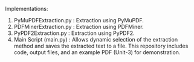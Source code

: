Implementations:
  1) PyMuPDFExtraction.py :  Extraction using PyMuPDF.
  2) PDFMinerExtraction.py :  Extraction using PDFMiner.
  3) PyPDF2Extraction.py :     Extraction using PyPDF2.
  4) Main Script (main.py) :   Allows dynamic selection of the extraction method and saves the extracted text to a file.
This repository includes code, output files, and an example PDF (Unit-3) for demonstration.
